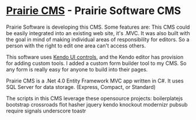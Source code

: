 [Prairie CMS](http://prairiesoft.co/) - Prairie Software CMS
=================================================================
Prairie Software is developing this CMS.  Some features are:  This CMS could be easily integrated into an existing web site, it's .MVC.   It was also built with the goal in mind of making individual areas of responsibility for editors.   So a person with the right to edit one area can't access others. 

This software uses [Kendo UI controls](http://www.kendoui.com/web.aspx),  and the Kendo editor has provision for adding custom tools.    I added a custom form builder tool to my CMS.   So any form is really easy for anyone to build into their pages.


Prairie CMS is a .Net 4.0 Entity Framework MVC app written in C#.  It uses SQL Server for data storage.  (Express, Compact, or Standard)

The scripts in this CMS leverage these opensource projects:
boilerplatejs
bootstrap
crossroads
flot
hasher
jquery
kendo
knockout
modernizr
pubsub
require
signals
underscore
toastr